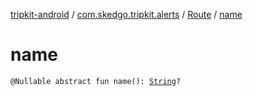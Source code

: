 [tripkit-android](../../index.md) / [com.skedgo.tripkit.alerts](../index.md) / [Route](index.md) / [name](./name.md)

# name

`@Nullable abstract fun name(): `[`String`](https://kotlinlang.org/api/latest/jvm/stdlib/kotlin/-string/index.html)`?`